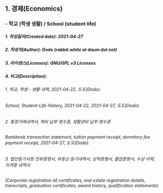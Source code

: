 ## 1. 경제(Economics)
### - 학교 (학생 생활) / School (student life)

##### 1. 작성일자(Created date): 2021-04-27
##### 2. 작성자(Author): Dodo (rabbit.white at daum dot net)
##### 3. 라이센스(Licenses): GNU/GPL v3 Licenses
##### 4. 비고(Description):
###### 1. 학교, 학생 - 생활 내역, 2021-04-22, 도도(Dodo).
###### School, Student-Life History, 2021-04-22, 2021-04-27, 도도(Dodo).
###### 2. 통장거래내역서, 학비 납부 영수증, 생활관비 납부 영수증
###### Bankbook transaction statement, tuition payment receipt, dormitory fee payment receipt, 2021-04-27, 도도(Dodo).
###### 3. 법인등기사항 전부증명서, 부동산 등기내역서, 성적증명서, 졸업증명서, 수상 이력, 자격증 내역서
###### (Corporate registration all certificates, real estate registration details, transcripts, graduation certificates, award history, qualification statements)

